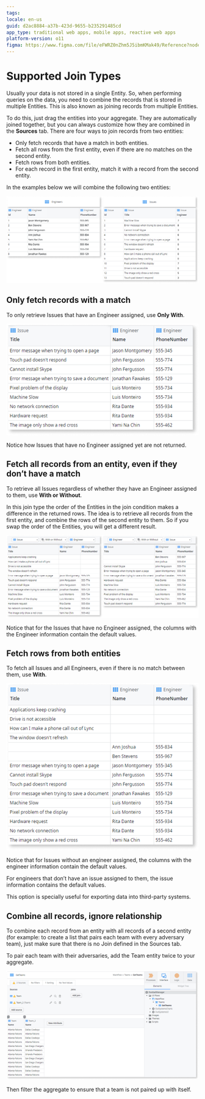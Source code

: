 ```yaml
---
tags: 
locale: en-us
guid: d2ac8884-a37b-423d-9655-b235291485cd
app_type: traditional web apps, mobile apps, reactive web apps
platform-version: o11
figma: https://www.figma.com/file/eFWRZ0nZhm5J5ibmKMak49/Reference?node-id=843:1507
---
```


# Supported Join Types

Usually your data is not stored in a single Entity. So, when performing queries on the data, you need to combine the records that is stored in multiple Entities. This is also known as joining records from multiple Entities.

To do this, just drag the entities into your aggregate. They are automatically joined together, but you can always customize how they are combined in the **Sources** tab. There are four ways to join records from two entities:

* Only fetch records that have a match in both entities.
* Fetch all rows from the first entity, even if there are no matches on the second entity.
* Fetch rows from both entities.
* For each record in the first entity, match it with a record from the second entity.

In the examples below we will combine the following two entities:

![Engineer and Issue entities](images/original-tables-ss.png)

## Only fetch records with a match

To only retrieve Issues that have an Engineer assigned, use **Only With**.

![Fetch records with a match](images/onlywith-example-ss.png)

Notice how Issues that have no Engineer assigned yet are not returned.

## Fetch all records from an entity, even if they don’t have a match

To retrieve all Issues regardless of whether they have an Engineer assigned to them, use **With or Without**.

In this join type the order of the Entities in the join condition makes a difference in the returned rows. The idea is to retrieve all records from the first entity, and combine the rows of the second entity to them. So if you swap the order of the Entities, you will get a different result.

![Fetch all records from an entity](images/withorwithout-difference-ss.png)

Notice that for the Issues that have no Engineer assigned, the columns with the Engineer information contain the default values.

## Fetch rows from both entities

To fetch all Issues and all Engineers, even if there is no match between them, use **With**.

![Fetch rows from both entities](images/with-example-ss.png)

Notice that for Issues without an engineer assigned, the columns with the engineer information contain the default values.

For engineers that don’t have an issue assigned to them, the issue information contains the default values.

This option is specially useful for exporting data into third-party systems.

## Combine all records, ignore relationship

To combine each record from an entity with all records of a second entity (for example: to create a list that pairs each team with every adversary team), just make sure that there is no Join defined in the Sources tab.

To pair each team with their adversaries, add the Team entity twice to your aggregate.

![Combine all records](images/crossjoin-example-ss.png)

Then filter the aggregate to ensure that a team is not paired up with itself.
